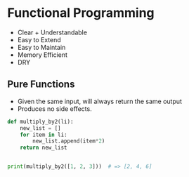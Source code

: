 # Functional Programming
- Clear + Understandable
- Easy to Extend
- Easy to Maintain
- Memory Efficient
- DRY

## Pure Functions
- Given the same input, will always return the same output
- Produces no side effects.

```Python
def multiply_by2(li):
    new_list = []
    for item in li:
        new_list.append(item*2)
    return new_list


print(multiply_by2([1, 2, 3]))  # => [2, 4, 6]
```